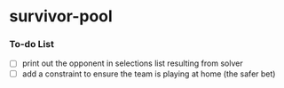 # survivor-pool

### To-do List

- [ ] print out the opponent in selections list resulting from solver
- [ ] add a constraint to ensure the team is playing at home (the safer bet)